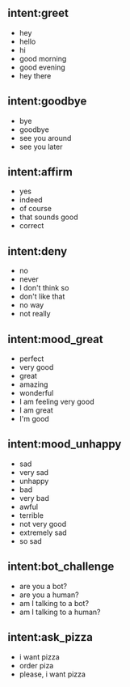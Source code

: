 ## intent:greet

- hey
- hello
- hi
- good morning
- good evening
- hey there

## intent:goodbye

- bye
- goodbye
- see you around
- see you later

## intent:affirm

- yes
- indeed
- of course
- that sounds good
- correct

## intent:deny

- no
- never
- I don't think so
- don't like that
- no way
- not really

## intent:mood_great

- perfect
- very good
- great
- amazing
- wonderful
- I am feeling very good
- I am great
- I'm good

## intent:mood_unhappy

- sad
- very sad
- unhappy
- bad
- very bad
- awful
- terrible
- not very good
- extremely sad
- so sad

## intent:bot_challenge

- are you a bot?
- are you a human?
- am I talking to a bot?
- am I talking to a human?

## intent:ask_pizza

- i want pizza
- order piza
- please, i want pizza
